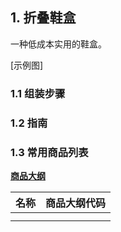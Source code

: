 ## 1. 折叠鞋盒

一种低成本实用的鞋盒。

[示例图]

### 1.1 组装步骤


### 1.2 指南


### 1.3 常用商品列表

**[商品大纲](https://gitee.com/kukela/diy-furniture/tree/master/doc/商品大纲.md)**

| 名称 | 商品大纲代码 |
| - | - |
| | |
| | |
